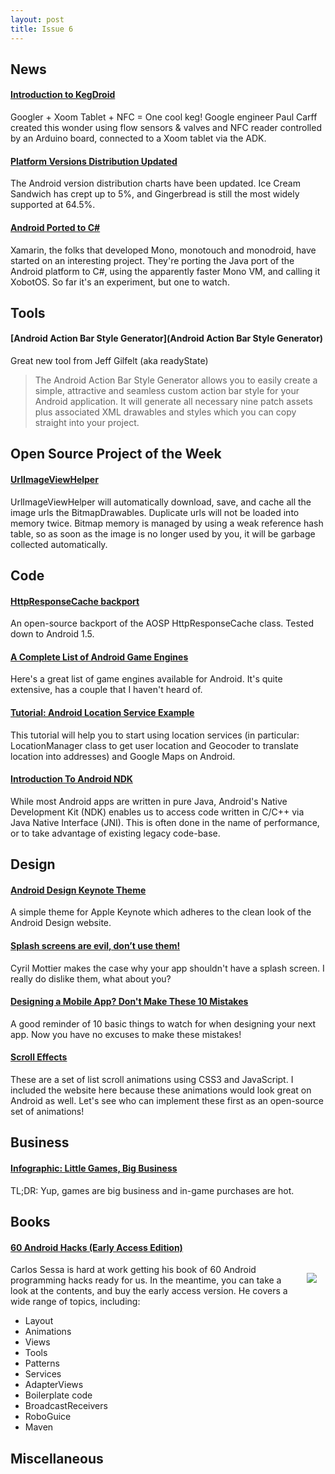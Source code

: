 ```yaml
---
layout: post
title: Issue 6
---
```

## News

#### [Introduction to KegDroid](http://www.youtube.com/watch?v=2pj8FHxzFvI)
Googler + Xoom Tablet + NFC = One cool keg! Google engineer Paul Carff created this wonder using flow sensors & valves and NFC reader controlled by an Arduino board, connected to a Xoom tablet via the ADK. 

#### [Platform Versions Distribution Updated](http://developer.android.com/resources/dashboard/platform-versions.html)
The Android version distribution charts have been updated. Ice Cream Sandwich has crept up to 5%, and Gingerbread is still the most widely supported at 64.5%.

#### [Android Ported to C#](http://blog.xamarin.com/2012/05/01/android-in-c-sharp/)
Xamarin, the folks that developed Mono, monotouch and monodroid, have started on an interesting project. They're porting the Java port of the Android platform to C#, using the apparently faster Mono VM, and calling it XobotOS. So far it's an experiment, but one to watch.

## Tools

#### [Android Action Bar Style Generator](Android Action Bar Style Generator)
Great new tool from Jeff Gilfelt (aka readyState) 
> The Android Action Bar Style Generator allows you to easily create a simple, attractive and seamless custom action bar style for your Android application. It will generate all necessary nine patch assets plus associated XML drawables and styles which you can copy straight into your project.

## Open Source Project of the Week
#### [UrlImageViewHelper](https://github.com/koush/UrlImageViewHelper)
UrlImageViewHelper will automatically download, save, and cache all the image urls the BitmapDrawables. Duplicate urls will not be loaded into memory twice. Bitmap memory is managed by using a weak reference hash table, so as soon as the image is no longer used by you, it will be garbage collected automatically.

## Code

#### [HttpResponseCache backport](https://github.com/candrews/HttpResponseCache)
An open-source backport of the AOSP HttpResponseCache class. Tested down to Android 1.5.

#### [A Complete List of Android Game Engines](http://mobilegameengines.com/android/game_engines)
Here's a great list of game engines available for Android. It's quite extensive, has a couple that I haven't heard of.

#### [Tutorial: Android Location Service Example](http://marakana.com/s/tutorial_android_location_service_example,311/index.html)
This tutorial will help you to start using location services (in particular: LocationManager class to get user location and Geocoder to translate location into addresses) and Google Maps on Android.

#### [Introduction To Android NDK](http://marakana.com/s/introduction_to_ndk,1153/index.html)
While most Android apps are written in pure Java, Android's Native Development Kit (NDK) enables us to access code written in C/C++ via Java Native Interface (JNI). This is often done in the name of performance, or to take advantage of existing legacy code-base.

## Design

#### [Android Design Keynote Theme](https://github.com/JakeWharton/AndroidDesignKeynoteTheme)
A simple theme for Apple Keynote which adheres to the clean look of the Android Design website.

#### [Splash screens are evil, don’t use them!](http://android.cyrilmottier.com/?p=632)
Cyril Mottier makes the case why your app shouldn't have a splash screen. I really do dislike them, what about you?

#### [Designing a Mobile App? Don't Make These 10 Mistakes](http://mashable.com/2012/04/11/mobile-app-design-tips/)
A good reminder of 10 basic things to watch for when designing your next app. Now you have no excuses to make these mistakes! 

#### [Scroll Effects](http://lab.hakim.se/scroll-effects/)
These are a set of list scroll animations using CSS3 and JavaScript. I included the website here because these animations would look great on Android as well. Let's see who can implement these first as an open-source set of animations!

## Business

#### [Infographic: Little Games, Big Business](http://www.businessdegree.net/little-games-big-business/)
TL;DR: Yup, games are big business and in-game purchases are hot.

## Books

#### [60 Android Hacks (Early Access Edition)](http://manning.com/sessa/)
<img style="float:right; margin:1em;" src="http://manning.com/sessa/sessa_cover150.jpg" />
Carlos Sessa is hard at work getting his book of 60 Android programming hacks ready for us. In the meantime, you can take a look at the contents, and buy the early access version. He covers a wide range of topics, including: 

* Layout
* Animations
* Views
* Tools
* Patterns
* Services
* AdapterViews
* Boilerplate code
* BroadcastReceivers
* RoboGuice
* Maven

## Miscellaneous

